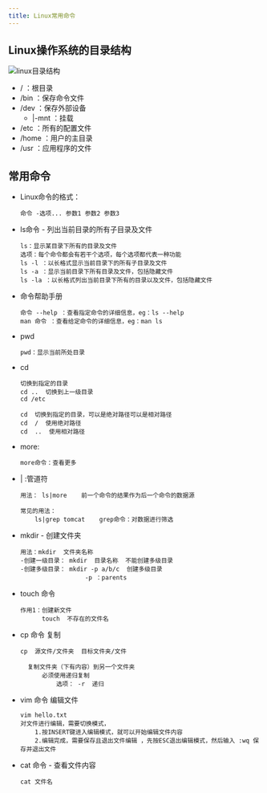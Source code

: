 ```yaml
---
title: Linux常用命令
---
```


## Linux操作系统的目录结构
![linux目录结构](/images/linux目录结构.png)
- / ：根目录
- /bin ：保存命令文件
- /dev ：保存外部设备
  - |-mnt ：挂载
- /etc ：所有的配置文件
- /home ：用户的主目录
- /usr ：应用程序的文件

## 常用命令
- Linux命令的格式：
  ~~~shell
  命令 -选项... 参数1 参数2 参数3
  ~~~
- ls命令 - 列出当前目录的所有子目录及文件
  ~~~shell
  ls：显示某目录下所有的目录及文件
  选项：每个命令都会有若干个选项，每个选项都代表一种功能
  ls -l ：以长格式显示当前目录下的所有子目录及文件
  ls -a ：显示当前目录下所有目录及文件，包括隐藏文件
  ls -la ：以长格式列出当前目录下所有的目录以及文件，包括隐藏文件
  ~~~
- 命令帮助手册
  ~~~shell
  命令 --help ：查看指定命令的详细信息，eg：ls --help
  man 命令 ：查看给定命令的详细信息，eg：man ls
  ~~~
- pwd
  ~~~shell
  pwd：显示当前所处目录
  ~~~
- cd
  ~~~shell
  切换到指定的目录
  cd ..  切换到上一级目录
  cd /etc

  cd  切换到指定的目录，可以是绝对路径可以是相对路径
  cd  /  使用绝对路径
  cd  ..  使用相对路径
  ~~~
- more:

  ```shell
  more命令：查看更多  
  ```

- |  :管道符

  ```shell
  用法： ls|more    前一个命令的结果作为后一个命令的数据源
  		
  常见的用法：
      ls|grep tomcat    grep命令：对数据进行筛选
  ```

- mkdir  - 创建文件夹

  ```shell
  用法：mkdir  文件夹名称
  -创建一级目录： mkdir  目录名称  不能创建多级目录
  -创建多级目录： mkdir -p a/b/c  创建多级目录
      				-p ：parents 
  ```

- touch  命令

  ```shell
  作用1：创建新文件
        touch  不存在的文件名   
  ```

- cp  命令  复制

  ```shell
  cp  源文件/文件夹  目标文件夹/文件
    
    复制文件夹（下有内容）到另一个文件夹
      	必须使用递归复制
      		选项： -r  递归    
  ```

- vim   命令  编辑文件

  ```shell
  vim hello.txt
  对文件进行编辑，需要切换模式，
      1.按INSERT键进入编辑模式，就可以开始编辑文件内容
      2.编辑完成，需要保存且退出文件编辑 ，先按ESC退出编辑模式，然后输入 :wq 保存并退出文件
  ```

- cat 命令  - 查看文件内容

  ```shell
  cat 文件名
  ```
